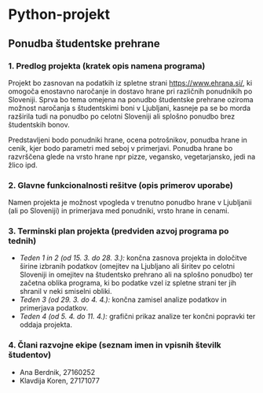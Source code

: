 # Python-projekt
## Ponudba študentske prehrane

### 1. Predlog projekta (kratek opis namena programa)
Projekt bo zasnovan na podatkih iz spletne strani https://www.ehrana.si/, ki omogoča enostavno naročanje in dostavo hrane pri različnih ponudnikih po Sloveniji. Sprva bo tema omejena na ponudbo študentske prehrane oziroma možnost naročanja s študentskimi boni v Ljubljani, kasneje pa se bo morda razširila tudi na ponudbo po celotni Sloveniji ali splošno ponudbo brez študentskih bonov.

Predstavljeni bodo ponudniki hrane, ocena potrošnikov, ponudba hrane in cenik, kjer bodo parametri med seboj v primerjavi. Ponudba hrane bo razvrščena glede na vrsto hrane npr pizze, vegansko, vegetarjansko, jedi na žlico ipd.

### 2. Glavne funkcionalnosti rešitve (opis primerov uporabe)
Namen projekta je možnost vpogleda v trenutno ponudbo hrane v Ljubljanii (ali po Sloveniji) in primerjava med ponudniki, vrsto hrane in cenami.

### 3. Terminski plan projekta (predviden azvoj programa po tednih)
* _Teden 1 in 2 (od 15. 3. do 28. 3.):_
končna zasnova projekta in določitve širine izbranih podatkov (omejitev na Ljubljano ali širitev po celotni Sloveniji in omejitev na študentsko prehrano ali na splošno ponudbo) ter začetna oblika programa, ki bo podatke vzel iz spletne strani ter jih shranil v neki smiselni obliki.
* _Teden 3 (od 29. 3. do 4. 4.):_ 
končna zamisel analize podatkov in primerjava podatkov.
* _Teden 4 (od 5. 4. do 11. 4.):_ 
grafični prikaz analize ter končni popravki ter oddaja projekta.

### 4. Člani razvojne ekipe (seznam imen in vpisnih številk študentov)
* Ana Berdnik, 27160252
* Klavdija Koren, 27171077

